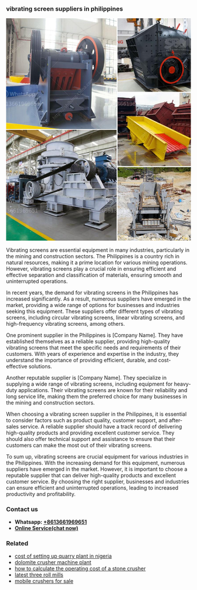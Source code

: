 <h3>vibrating screen suppliers in philippines</h3><img src='1706755355.jpg' alt=''><p>Vibrating screens are essential equipment in many industries, particularly in the mining and construction sectors. The Philippines is a country rich in natural resources, making it a prime location for various mining operations. However, vibrating screens play a crucial role in ensuring efficient and effective separation and classification of materials, ensuring smooth and uninterrupted operations.</p><p>In recent years, the demand for vibrating screens in the Philippines has increased significantly. As a result, numerous suppliers have emerged in the market, providing a wide range of options for businesses and industries seeking this equipment. These suppliers offer different types of vibrating screens, including circular vibrating screens, linear vibrating screens, and high-frequency vibrating screens, among others.</p><p>One prominent supplier in the Philippines is [Company Name]. They have established themselves as a reliable supplier, providing high-quality vibrating screens that meet the specific needs and requirements of their customers. With years of experience and expertise in the industry, they understand the importance of providing efficient, durable, and cost-effective solutions.</p><p>Another reputable supplier is [Company Name]. They specialize in supplying a wide range of vibrating screens, including equipment for heavy-duty applications. Their vibrating screens are known for their reliability and long service life, making them the preferred choice for many businesses in the mining and construction sectors.</p><p>When choosing a vibrating screen supplier in the Philippines, it is essential to consider factors such as product quality, customer support, and after-sales service. A reliable supplier should have a track record of delivering high-quality products and providing excellent customer service. They should also offer technical support and assistance to ensure that their customers can make the most out of their vibrating screens.</p><p>To sum up, vibrating screens are crucial equipment for various industries in the Philippines. With the increasing demand for this equipment, numerous suppliers have emerged in the market. However, it is important to choose a reputable supplier that can deliver high-quality products and excellent customer service. By choosing the right supplier, businesses and industries can ensure efficient and uninterrupted operations, leading to increased productivity and profitability.</p><h3>Contact us</h3><ul><li><strong>Whatsapp:&nbsp;<a href="https://wa.me/8613661969651">+8613661969651</a></strong></li><li><a href="https://swt.shibang-china.com/?git&amp;zhl&amp;vibrating screen suppliers in philippines"><strong>Online Service(chat now)</strong></a></li></ul><h3>Related</h3><ul><li><a href='cost of setting up quarry plant in nigeria.md'>cost of setting up quarry plant in nigeria</a></li><li><a href='dolomite crusher machine plant.md'>dolomite crusher machine plant</a></li><li><a href='how to calculate the operating cost of a stone crusher.md'>how to calculate the operating cost of a stone crusher</a></li><li><a href='latest three roll mills.md'>latest three roll mills</a></li><li><a href='mobile crushers for sale.md'>mobile crushers for sale</a></li></ul>